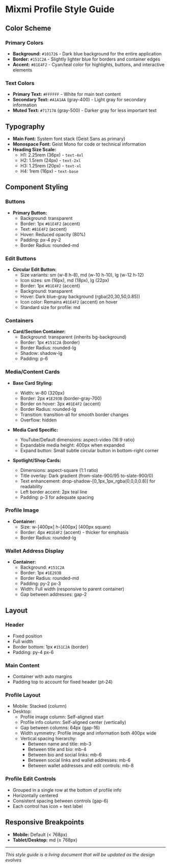 # Mixmi Profile Style Guide

## Color Scheme

### Primary Colors
- **Background:** `#101726` - Dark blue background for the entire application
- **Border:** `#151C2A` - Slightly lighter blue for borders and container edges
- **Accent:** `#81E4F2` - Cyan/teal color for highlights, buttons, and interactive elements

### Text Colors
- **Primary Text:** `#FFFFFF` - White for main text content
- **Secondary Text:** `#A1A1AA` (gray-400) - Light gray for secondary information
- **Muted Text:** `#71717A` (gray-500) - Darker gray for less important text

## Typography

- **Main Font:** System font stack (Geist Sans as primary)
- **Monospace Font:** Geist Mono for code or technical information
- **Heading Size Scale:**
  - H1: 2.25rem (36px) - `text-4xl`
  - H2: 1.5rem (24px) - `text-2xl`
  - H3: 1.25rem (20px) - `text-xl`
  - H4: 1rem (16px) - `text-base`

## Component Styling

### Buttons
- **Primary Button:** 
  - Background: transparent
  - Border: 1px `#81E4F2` (accent)
  - Text: `#81E4F2` (accent)
  - Hover: Reduced opacity (80%)
  - Padding: px-4 py-2
  - Border Radius: rounded-md

### Edit Buttons
- **Circular Edit Button:**
  - Size variants: sm (w-8 h-8), md (w-10 h-10), lg (w-12 h-12)
  - Icon sizes: sm (16px), md (18px), lg (22px)
  - Border: 1px `#81E4F2` (accent)
  - Background: transparent
  - Hover: Dark blue-gray background (rgba(20,30,50,0.85))
  - Icon color: Remains `#81E4F2` (accent) on hover
  - Standard size for profile: md

### Containers
- **Card/Section Container:**
  - Background: transparent (inherits bg-background)
  - Border: 1px `#151C2A` (border)
  - Border Radius: rounded-lg
  - Shadow: shadow-lg
  - Padding: p-6

### Media/Content Cards
- **Base Card Styling:**
  - Width: w-80 (320px)
  - Border: 2px `#1E293B` (border-gray-700)
  - Border on hover: 3px `#81E4F2` (accent)
  - Border Radius: rounded-lg
  - Transition: transition-all for smooth border changes
  - Overflow: hidden
  
- **Media Card Specific:**
  - YouTube/Default dimensions: aspect-video (16:9 ratio)
  - Expandable media height: 400px when expanded
  - Expand button: Small subtle circular button in bottom-right corner

- **Spotlight/Shop Cards:**
  - Dimensions: aspect-square (1:1 ratio)
  - Title overlay: Dark gradient (from-slate-900/95 to-slate-900/0)
  - Text enhancement: drop-shadow-[0_1px_1px_rgba(0,0,0,0.8)] for readability
  - Left border accent: 2px teal line
  - Padding: p-3 for adequate spacing

### Profile Image
- **Container:**
  - Size: w-[400px] h-[400px] (400px square)
  - Border: 4px `#81E4F2` (accent) - thicker for emphasis
  - Border Radius: rounded-lg

### Wallet Address Display
- **Container:**
  - Background: `#151C2A`
  - Border: 1px `#1E293B`
  - Border Radius: rounded-md
  - Padding: py-2 px-3
  - Width: Full width (responsive to parent container)
  - Gap between addresses: gap-2

## Layout

### Header
- Fixed position
- Full width
- Border bottom: 1px `#151C2A` (border)
- Padding: py-4 px-6

### Main Content
- Container with auto margins
- Padding top to account for fixed header (pt-24)

### Profile Layout
- Mobile: Stacked (column)
- Desktop: 
  - Profile image column: Self-aligned start
  - Profile info column: Self-aligned center (vertically)
  - Gap between columns: 64px (gap-16)
  - Width symmetry: Profile image and information both 400px wide
  - Vertical spacing hierarchy:
    - Between name and title: mb-3
    - Between title and bio: mb-4
    - Between bio and social links: mb-6
    - Between social links and wallet addresses: mb-6
    - Between wallet addresses and edit controls: mb-8

### Profile Edit Controls
- Grouped in a single row at the bottom of profile info
- Horizontally centered
- Consistent spacing between controls (gap-6)
- Each control has icon + text label

## Responsive Breakpoints

- **Mobile:** Default (< 768px)
- **Tablet/Desktop:** md (≥ 768px)

---

*This style guide is a living document that will be updated as the design evolves* 